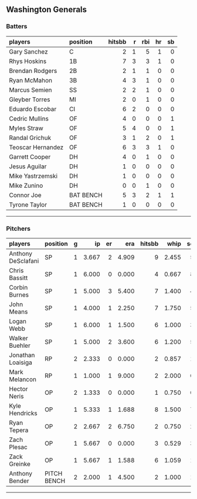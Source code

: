 ## Washington Generals

### Batters

 
|players           |position  | hitsbb|  r| rbi| hr| sb| 
|:-----------------|:---------|------:|--:|---:|--:|--:| 
|Gary Sanchez      |C         |      2|  1|   5|  1|  0| 
|Rhys Hoskins      |1B        |      7|  3|   3|  1|  0| 
|Brendan Rodgers   |2B        |      2|  1|   1|  0|  0| 
|Ryan McMahon      |3B        |      4|  3|   1|  0|  0| 
|Marcus Semien     |SS        |      2|  2|   1|  0|  0| 
|Gleyber Torres    |MI        |      2|  0|   1|  0|  0| 
|Eduardo Escobar   |CI        |      6|  2|   0|  0|  0| 
|Cedric Mullins    |OF        |      4|  0|   0|  0|  1| 
|Myles Straw       |OF        |      5|  4|   0|  0|  1| 
|Randal Grichuk    |OF        |      3|  1|   2|  0|  1| 
|Teoscar Hernandez |OF        |      6|  3|   3|  1|  0| 
|Garrett Cooper    |DH        |      4|  0|   1|  0|  0| 
|Jesus Aguilar     |DH        |      1|  0|   0|  0|  0| 
|Mike Yastrzemski  |DH        |      1|  0|   0|  0|  0| 
|Mike Zunino       |DH        |      0|  0|   1|  0|  0| 
|Connor Joe        |BAT BENCH |      5|  3|   2|  1|  1| 
|Tyrone Taylor     |BAT BENCH |      1|  0|   0|  0|  0| 


* * *

### Pitchers

 
|players            |position    |  g|    ip| er|   era| hitsbb|  whip| so|  w| sv| 
|:------------------|:-----------|--:|-----:|--:|-----:|------:|-----:|--:|--:|--:| 
|Anthony DeSclafani |SP          |  1| 3.667|  2| 4.909|      9| 2.455|  5|  0|  0| 
|Chris Bassitt      |SP          |  1| 6.000|  0| 0.000|      4| 0.667|  8|  1|  0| 
|Corbin Burnes      |SP          |  1| 5.000|  3| 5.400|      7| 1.400|  4|  0|  0| 
|John Means         |SP          |  1| 4.000|  1| 2.250|      7| 1.750|  5|  0|  0| 
|Logan Webb         |SP          |  1| 6.000|  1| 1.500|      6| 1.000|  3|  0|  0| 
|Walker Buehler     |SP          |  1| 5.000|  2| 3.600|      6| 1.200|  5|  1|  0| 
|Jonathan Loaisiga  |RP          |  2| 2.333|  0| 0.000|      2| 0.857|  1|  0|  0| 
|Mark Melancon      |RP          |  1| 1.000|  1| 9.000|      2| 2.000|  0|  0|  0| 
|Hector Neris       |OP          |  2| 1.333|  0| 0.000|      1| 0.750|  0|  0|  0| 
|Kyle Hendricks     |OP          |  1| 5.333|  1| 1.688|      8| 1.500|  7|  0|  0| 
|Ryan Tepera        |OP          |  2| 2.667|  2| 6.750|      2| 0.750|  2|  0|  0| 
|Zach Plesac        |OP          |  1| 5.667|  0| 0.000|      3| 0.529|  3|  0|  0| 
|Zack Greinke       |OP          |  1| 5.667|  1| 1.588|      6| 1.059|  1|  0|  0| 
|Anthony Bender     |PITCH BENCH |  2| 2.000|  1| 4.500|      2| 1.000|  1|  0|  1| 


* * *


